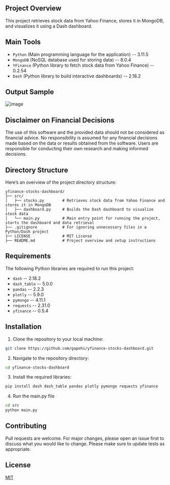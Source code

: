 ## Project Overview

This project retrieves stock data from Yahoo Finance, stores it in MongoDB, and visualizes it using a Dash dashboard.  

## Main Tools

- `Python` (Main programming language for the application) -- 3.11.5
- `MongoDB` (NoSQL database used for storing data) -- 8.0.4
- `YFinance` (Python library to fetch stock data from Yahoo Finance) -- 0.2.54
- `Dash` (Python library to build interactive dashboards) -- 2.18.2

## Output Sample

![image](https://github.com/user-attachments/assets/83cac1b9-4d5d-4f7d-972b-76db2eec69a5)

## Disclaimer on Financial Decisions

The use of this software and the provided data should not be considered as financial advice. No responsibility is assumed for any financial decisions made based on the data or results obtained from the software. Users are responsible for conducting their own research and making informed decisions.

## Directory Structure

Here’s an overview of the project directory structure:

```plaintext
yfinance-stocks-dashboard/
├── src/
│   ├── stocks.py        # Retrieves stock data from Yahoo Finance and stores it in MongoDB
│   ├── dashboard.py     # Builds the Dash dashboard to visualize stock data
│   └── main.py          # Main entry point for running the project, starts the dashboard and data retrieval
├── .gitignore           # For ignoring unnecessary files in a Python/Dash project
├── LICENSE              # MIT License
├── README.md            # Project overview and setup instructions
```

## Requirements

The following Python libraries are required to run this project:

*   `dash` -- 2.18.2
*   `dash_table` -- 5.0.0
*   `pandas` -- 2.2.3
*   `plotly` -- 5.9.0
*   `pymongo` -- 4.11.1
*   `requests` -- 2.31.0
*   `yfinance` -- 0.5.4

## Installation

1. Clone the repository to your local machine:
```bash
git clone https://github.com/gapohi/yfinance-stocks-dashboard.git
```

2. Navigate to the repository directory:
```bash
cd yfinance-stocks-dashboard
```

3. Install the required libraries:
```bash
pip install dash dash_table pandas plotly pymongo requests yfinance
```

4. Run the main.py file
```bash
cd src
python main.py
```

## Contributing

Pull requests are welcome. For major changes, please open an issue first to discuss what you would 
like to change. Please make sure to update tests as appropriate.

## License

[MIT](https://choosealicense.com/licenses/mit/)
